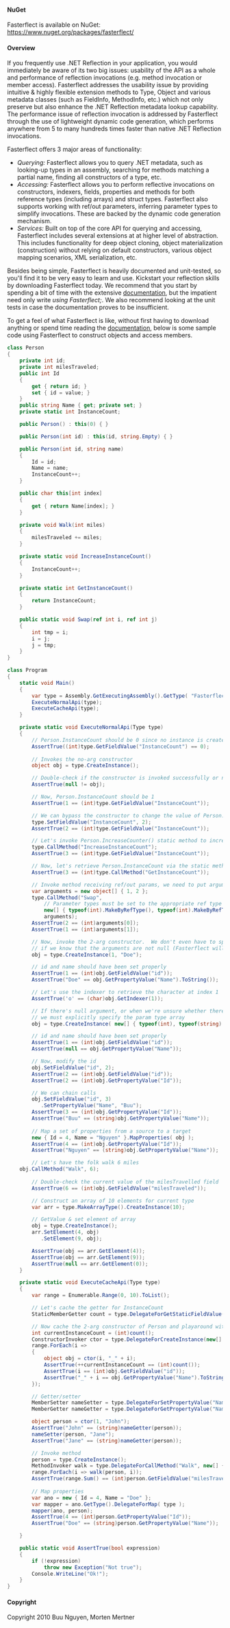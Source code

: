 #### NuGet
Fasterflect is available on NuGet: https://www.nuget.org/packages/fasterflect/

#### Overview
If you frequently use .NET Reflection in your application, you would immediately be aware of its two big issues: usability of the API as a whole and performance of reflection invocations (e.g. method invocation or member access). Fasterflect addresses the usability issue by providing intuitive & highly flexible extension methods to Type, Object and various metadata classes (such as FieldInfo, MethodInfo, etc.) which not only preserve but also enhance the .NET Reflection metadata lookup capability. The performance issue of reflection invocation is addressed by Fasterflect through the use of lightweight dynamic code generation, which performs anywhere from 5 to many hundreds times faster than native .NET Reflection invocations.

Fasterflect offers 3 major areas of functionality:

* *Querying:* Fasterflect allows you to query .NET metadata, such as looking-up types in an assembly, searching for methods matching a partial name, finding all constructors of a type, etc.  
* *Accessing:* Fasterflect allows you to perform reflective invocations on constructors, indexers, fields, properties and methods for both reference types (including arrays) and struct types.  Fasterflect also supports working with ref/out parameters, inferring parameter types to simplify invocations. These are backed by the dynamic code generation mechanism.
* *Services:* Built on top of the core API for querying and accessing, Fasterflect includes several extensions at at higher level of abstraction. This includes functionality for deep object cloning, object materialization (construction) without relying on default constructors, various object mapping scenarios, XML serialization, etc.

Besides being simple, Fasterflect is heavily documented and unit-tested, so you'll find it to be very easy to learn and use. Kickstart your reflection skills by downloading Fasterflect today. We recommend that you start by spending a bit of time with the extensive [documentation](https://github.com/buunguyen/fasterflect/wiki), but the impatient need only write _using Fasterflect;_. We also recommend looking at the unit tests in case the documentation proves to be insufficient. 

To get a feel of what Fasterflect is like, without first having to download anything or spend time reading the [documentation](https://github.com/buunguyen/fasterflect/wiki), below is some sample code using Fasterflect to construct objects and access members.

```csharp
class Person
{
    private int id;
    private int milesTraveled;
    public int Id
    {
        get { return id; }
        set { id = value; }
    }
    public string Name { get; private set; }
    private static int InstanceCount;

    public Person() : this(0) { }

    public Person(int id) : this(id, string.Empty) { }

    public Person(int id, string name)
    {
        Id = id;
        Name = name;
        InstanceCount++;
    }

    public char this[int index]
    {
        get { return Name[index]; }
    }

    private void Walk(int miles)
    {
        milesTraveled += miles;
    }

    private static void IncreaseInstanceCount()
    {
        InstanceCount++;
    }

    private static int GetInstanceCount()
    {
        return InstanceCount;
    }

    public static void Swap(ref int i, ref int j)
    {
        int tmp = i;
        i = j;
        j = tmp;
    }
}

class Program
{
    static void Main()
    {
        var type = Assembly.GetExecutingAssembly().GetType( "FasterflectSample.Person" );
        ExecuteNormalApi(type);
        ExecuteCacheApi(type);
    }

    private static void ExecuteNormalApi(Type type)
    {
        // Person.InstanceCount should be 0 since no instance is created yet
        AssertTrue((int)type.GetFieldValue("InstanceCount") == 0);
        
        // Invokes the no-arg constructor
        object obj = type.CreateInstance();

        // Double-check if the constructor is invoked successfully or not
        AssertTrue(null != obj);

        // Now, Person.InstanceCount should be 1
        AssertTrue(1 == (int)type.GetFieldValue("InstanceCount"));

        // We can bypass the constructor to change the value of Person.InstanceCount directly
        type.SetFieldValue("InstanceCount", 2);
        AssertTrue(2 == (int)type.GetFieldValue("InstanceCount"));

        // Let's invoke Person.IncreaseCounter() static method to increase the counter
        type.CallMethod("IncreaseInstanceCount");
        AssertTrue(3 == (int)type.GetFieldValue("InstanceCount"));

        // Now, let's retrieve Person.InstanceCount via the static method GetInstanceCount
        AssertTrue(3 == (int)type.CallMethod("GetInstanceCount"));

        // Invoke method receiving ref/out params, we need to put arguments in an array
        var arguments = new object[] { 1, 2 };
        type.CallMethod("Swap", 
            // Parameter types must be set to the appropriate ref type
            new[] { typeof(int).MakeByRefType(), typeof(int).MakeByRefType() },
            arguments);
        AssertTrue(2 == (int)arguments[0]);
        AssertTrue(1 == (int)arguments[1]);

        // Now, invoke the 2-arg constructor.  We don't even have to specify parameter types
        // if we know that the arguments are not null (Fasterflect will call arg[n].GetType() internally).
        obj = type.CreateInstance(1, "Doe");

        // id and name should have been set properly
        AssertTrue(1 == (int)obj.GetFieldValue("id"));
        AssertTrue("Doe" == obj.GetPropertyValue("Name").ToString());

        // Let's use the indexer to retrieve the character at index 1
        AssertTrue('o' == (char)obj.GetIndexer(1));

        // If there's null argument, or when we're unsure whether there's a null argument
        // we must explicitly specify the param type array
        obj = type.CreateInstance( new[] { typeof(int), typeof(string) }, 1, null );

        // id and name should have been set properly
        AssertTrue(1 == (int)obj.GetFieldValue("id"));
        AssertTrue(null == obj.GetPropertyValue("Name"));

        // Now, modify the id
        obj.SetFieldValue("id", 2);
        AssertTrue(2 == (int)obj.GetFieldValue("id"));
        AssertTrue(2 == (int)obj.GetPropertyValue("Id"));

        // We can chain calls
        obj.SetFieldValue("id", 3)
           .SetPropertyValue("Name", "Buu");
        AssertTrue(3 == (int)obj.GetPropertyValue("Id"));
        AssertTrue("Buu" == (string)obj.GetPropertyValue("Name"));
         
        // Map a set of properties from a source to a target
        new { Id = 4, Name = "Nguyen" }.MapProperties( obj );
        AssertTrue(4 == (int)obj.GetPropertyValue("Id"));
        AssertTrue("Nguyen" == (string)obj.GetPropertyValue("Name"));

        // Let's have the folk walk 6 miles
	obj.CallMethod("Walk", 6);
		
        // Double-check the current value of the milesTravelled field
        AssertTrue(6 == (int)obj.GetFieldValue("milesTraveled"));

        // Construct an array of 10 elements for current type
        var arr = type.MakeArrayType().CreateInstance(10);

        // GetValue & set element of array
        obj = type.CreateInstance();
        arr.SetElement(4, obj)
           .SetElement(9, obj);

        AssertTrue(obj == arr.GetElement(4));
        AssertTrue(obj == arr.GetElement(9));
        AssertTrue(null == arr.GetElement(0));
    }

    private static void ExecuteCacheApi(Type type)
    {
        var range = Enumerable.Range(0, 10).ToList();

        // Let's cache the getter for InstanceCount
        StaticMemberGetter count = type.DelegateForGetStaticFieldValue("InstanceCount");

        // Now cache the 2-arg constructor of Person and playaround with the delegate returned
        int currentInstanceCount = (int)count();
        ConstructorInvoker ctor = type.DelegateForCreateInstance(new[] { typeof(int), typeof(string) });
        range.ForEach(i =>
        {
            object obj = ctor(i, "_" + i);
            AssertTrue(++currentInstanceCount == (int)count());
            AssertTrue(i == (int)obj.GetFieldValue("id"));
            AssertTrue("_" + i == obj.GetPropertyValue("Name").ToString());
        });

        // Getter/setter
        MemberSetter nameSetter = type.DelegateForSetPropertyValue("Name");
        MemberGetter nameGetter = type.DelegateForGetPropertyValue("Name");

        object person = ctor(1, "John");
        AssertTrue("John" == (string)nameGetter(person));
        nameSetter(person, "Jane");
        AssertTrue("Jane" == (string)nameGetter(person));

        // Invoke method
        person = type.CreateInstance();
        MethodInvoker walk = type.DelegateForCallMethod("Walk", new[] { typeof(int) });
        range.ForEach(i => walk(person, i));
        AssertTrue(range.Sum() == (int)person.GetFieldValue("milesTraveled"));
        
        // Map properties
        var ano = new { Id = 4, Name = "Doe" };
        var mapper = ano.GetType().DelegateForMap( type );
        mapper(ano, person);
        AssertTrue(4 == (int)person.GetPropertyValue("Id"));
        AssertTrue("Doe" == (string)person.GetPropertyValue("Name"));

    }

    public static void AssertTrue(bool expression)
    {
        if (!expression)
            throw new Exception("Not true");
        Console.WriteLine("Ok!");
    }
}
```

#### Copyright

Copyright 2010 Buu Nguyen, Morten Mertner
